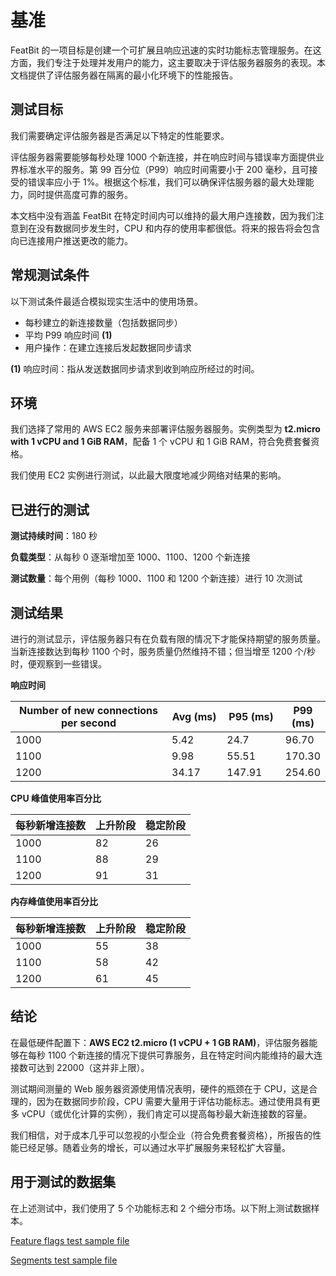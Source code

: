 
# 基准

FeatBit 的一项目标是创建一个可扩展且响应迅速的实时功能标志管理服务。在这方面，我们专注于处理并发用户的能力，这主要取决于评估服务器服务的表现。本文档提供了评估服务器在隔离的最小化环境下的性能报告。

## 测试目标

我们需要确定评估服务器是否满足以下特定的性能要求。

评估服务器需要能够每秒处理 1000 个新连接，并在响应时间与错误率方面提供业界标准水平的服务。第 99 百分位（P99）响应时间需要小于 200 毫秒，且可接受的错误率应小于 1%。根据这个标准，我们可以确保评估服务器的最大处理能力，同时提供高度可靠的服务。

本文档中没有涵盖 FeatBit 在特定时间内可以维持的最大用户连接数，因为我们注意到在没有数据同步发生时，CPU 和内存的使用率都很低。将来的报告将会包含向已连接用户推送更改的能力。

## 常规测试条件

以下测试条件最适合模拟现实生活中的使用场景。

* 每秒建立的新连接数量（包括数据同步）
* 平均 P99 响应时间 **(1)**
* 用户操作：在建立连接后发起数据同步请求

**(1)** 响应时间：指从发送数据同步请求到收到响应所经过的时间。

## 环境

我们选择了常用的 AWS EC2 服务来部署评估服务器服务。实例类型为 **t2.micro with 1 vCPU and 1 GiB RAM**，配备 1 个 vCPU 和 1 GiB RAM，符合免费套餐资格。

我们使用 EC2 实例进行测试，以此最大限度地减少网络对结果的影响。

## 已进行的测试

**测试持续时间**：180 秒

**负载类型**：从每秒 0 逐渐增加至 1000、1100、1200 个新连接

**测试数量**：每个用例（每秒 1000、1100 和 1200 个新连接）进行 10 次测试

## 测试结果

进行的测试显示，评估服务器只有在负载有限的情况下才能保持期望的服务质量。当新连接数达到每秒 1100 个时，服务质量仍然维持不错；但当增至 1200 个/秒时，便观察到一些错误。

**响应时间**

<table><thead><tr><th width="378">Number of new connections per second</th><th width="100">Avg (ms)</th><th width="100">P95 (ms)</th><th>P99 (ms)</th></tr></thead><tbody><tr><td>1000</td><td>5.42</td><td>24.7</td><td>96.70</td></tr><tr><td>1100</td><td>9.98</td><td>55.51</td><td>170.30</td></tr><tr><td>1200</td><td>34.17</td><td>147.91</td><td>254.60</td></tr></tbody></table>


**CPU 峰值使用率百分比**

|每秒新增连接数|上升阶段|稳定阶段|
|---|---|---|
|1000|82|26|
|1100|88|29|
|1200|91|31|

**内存峰值使用率百分比**

|每秒新增连接数|上升阶段|稳定阶段|
|---|---|---|
|1000|55|38|
|1100|58|42|
|1200|61|45|

## 结论

在最低硬件配置下：**AWS EC2 t2.micro (1 vCPU + 1 GB RAM)**，评估服务器能够在每秒 1100 个新连接的情况下提供可靠服务，且在特定时间内能维持的最大连接数可达到 22000（这并非上限）。

测试期间测量的 Web 服务器资源使用情况表明，硬件的瓶颈在于 CPU，这是合理的，因为在数据同步阶段，CPU 需要大量用于评估功能标志。通过使用具有更多 vCPU（或优化计算的实例），我们肯定可以提高每秒最大新连接数的容量。

我们相信，对于成本几乎可以忽视的小型企业（符合免费套餐资格），所报告的性能已经足够。随着业务的增长，可以通过水平扩展服务来轻松扩大容量。

## 用于测试的数据集

在上述测试中，我们使用了 5 个功能标志和 2 个细分市场。以下附上测试数据样本。

[Feature flags test sample file](https://github.com/featbit/featbit-docs/blob/main/pages/tech-stack/assets/flags.json)

[Segments test sample file](https://github.com/featbit/featbit-docs/blob/main/pages/tech-stack/assets/segments.json)
